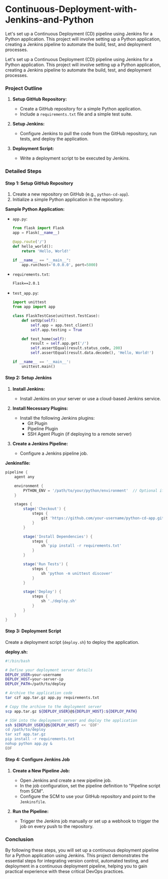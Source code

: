# Continuous-Deployment-with-Jenkins-and-Python
Let's set up a Continuous Deployment (CD) pipeline using Jenkins for a Python application. This project will involve setting up a Python application, creating a Jenkins pipeline to automate the build, test, and deployment processes.



Let's set up a Continuous Deployment (CD) pipeline using Jenkins for a Python application. This project will involve setting up a Python application, creating a Jenkins pipeline to automate the build, test, and deployment processes.

### Project Outline

1. **Setup GitHub Repository:**
   - Create a GitHub repository for a simple Python application.
   - Include a `requirements.txt` file and a simple test suite.

2. **Setup Jenkins:**
   - Configure Jenkins to pull the code from the GitHub repository, run tests, and deploy the application.

3. **Deployment Script:**
   - Write a deployment script to be executed by Jenkins.

### Detailed Steps

#### Step 1: Setup GitHub Repository

1. Create a new repository on GitHub (e.g., `python-cd-app`).
2. Initialize a simple Python application in the repository.

**Sample Python Application:**

- `app.py`:
    ```python
    from flask import Flask
    app = Flask(__name__)

    @app.route('/')
    def hello_world():
        return 'Hello, World!'

    if __name__ == "__main__":
        app.run(host='0.0.0.0', port=5000)
    ```

- `requirements.txt`:
    ```txt
    Flask==2.0.1
    ```

- `test_app.py`:
    ```python
    import unittest
    from app import app

    class FlaskTestCase(unittest.TestCase):
        def setUp(self):
            self.app = app.test_client()
            self.app.testing = True

        def test_home(self):
            result = self.app.get('/')
            self.assertEqual(result.status_code, 200)
            self.assertEqual(result.data.decode(), 'Hello, World!')

    if __name__ == '__main__':
        unittest.main()
    ```

#### Step 2: Setup Jenkins

1. **Install Jenkins:**
   - Install Jenkins on your server or use a cloud-based Jenkins service.

2. **Install Necessary Plugins:**
   - Install the following Jenkins plugins:
     - Git Plugin
     - Pipeline Plugin
     - SSH Agent Plugin (if deploying to a remote server)

3. **Create a Jenkins Pipeline:**
   - Configure a Jenkins pipeline job.

**Jenkinsfile:**

```groovy
pipeline {
    agent any

    environment {
        PYTHON_ENV = '/path/to/your/python/environment'  // Optional if using a virtual environment
    }

    stages {
        stage('Checkout') {
            steps {
                git 'https://github.com/your-username/python-cd-app.git'
            }
        }

        stage('Install Dependencies') {
            steps {
                sh 'pip install -r requirements.txt'
            }
        }

        stage('Run Tests') {
            steps {
                sh 'python -m unittest discover'
            }
        }

        stage('Deploy') {
            steps {
                sh './deploy.sh'
            }
        }
    }
}
```

#### Step 3: Deployment Script

Create a deployment script (`deploy.sh`) to deploy the application.

**deploy.sh:**

```sh
#!/bin/bash

# Define your deployment server details
DEPLOY_USER=your-username
DEPLOY_HOST=your-server-ip
DEPLOY_PATH=/path/to/deploy

# Archive the application code
tar czf app.tar.gz app.py requirements.txt

# Copy the archive to the deployment server
scp app.tar.gz ${DEPLOY_USER}@${DEPLOY_HOST}:${DEPLOY_PATH}

# SSH into the deployment server and deploy the application
ssh ${DEPLOY_USER}@${DEPLOY_HOST} << 'EOF'
cd /path/to/deploy
tar xzf app.tar.gz
pip install -r requirements.txt
nohup python app.py &
EOF
```

#### Step 4: Configure Jenkins Job

1. **Create a New Pipeline Job:**
   - Open Jenkins and create a new pipeline job.
   - In the job configuration, set the pipeline definition to "Pipeline script from SCM".
   - Configure the SCM to use your GitHub repository and point to the `Jenkinsfile`.

2. **Run the Pipeline:**
   - Trigger the Jenkins job manually or set up a webhook to trigger the job on every push to the repository.

### Conclusion

By following these steps, you will set up a continuous deployment pipeline for a Python application using Jenkins. This project demonstrates the essential steps for integrating version control, automated testing, and deployment in a continuous deployment pipeline, helping you to gain practical experience with these critical DevOps practices.
